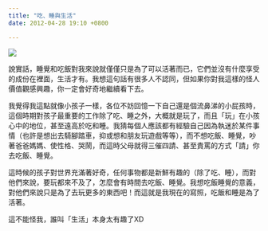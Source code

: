 ```yaml
---
title: "吃、睡與生活"
date: 2012-04-28 19:10 +0800

---
```


![](/images/birds.jpg)

說實話，睡覺和吃飯對我來說就僅僅只是為了可以活著而已，它們並沒有什麼享受的成份在裡面，生活才有。我想這句話有很多人不認同，但如果你對我這樣的怪人價值觀感興趣，你一定會好奇地繼續看下去。

我覺得我這點就像小孩子一樣，各位不妨回憶一下自己還是個流鼻涕的小屁孩時，這個時期對孩子最重要的工作除了吃、睡之外，大概就是玩了，而且「玩」在小孩心中的地位，甚至遠高於吃和睡。我猜每個人應該都有經驗自己因為執迷於某件事情（也許是想出去騎腳踏車，抑或想和朋友玩遊戲等等），而不想吃飯、睡覺，吵著爸爸媽媽、使性格、哭鬧，而這時父母就得三催四請、甚至責罵的方式「請」你去吃飯、睡覺。

這時候的孩子對世界充滿著好奇，任何事物都是新鮮有趣的（除了吃、睡），而對他們來說，要玩都來不及了，怎麼會有時間去吃飯、睡覺。我想吃飯睡覺的意義，對他們來說只是為了去玩更多的東西吧！而這就是我現在的寫照，吃飯和睡是為了活著。

這不能怪我，誰叫「生活」本身太有趣了XD